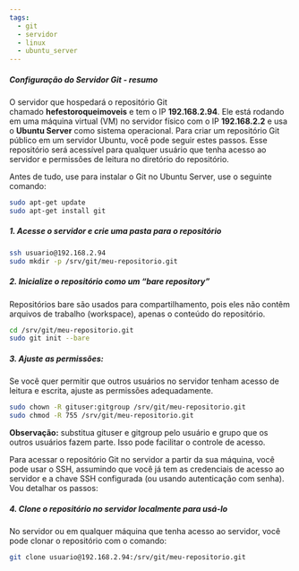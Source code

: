 ```yaml
---
tags:
  - git
  - servidor
  - linux
  - ubuntu_server
---
```

##### Configuração do Servidor Git - resumo
O servidor que hospedará o repositório Git chamado **hefestoroqueimoveis** e tem o IP **192.168.2.94**. Ele está rodando em uma máquina virtual (VM) no servidor físico com o IP **192.168.2.2** e usa o **Ubuntu Server** como sistema operacional. Para criar um repositório Git público em um servidor Ubuntu, você pode seguir estes passos. Esse repositório será acessível para qualquer usuário que tenha acesso ao servidor e permissões de leitura no diretório do repositório.

Antes de tudo, use para instalar o Git no Ubuntu Server, use o seguinte comando:
```bash
sudo apt-get update
sudo apt-get install git
```
##### 1. Acesse o servidor e crie uma pasta para o repositório
```bash
ssh usuario@192.168.2.94
sudo mkdir -p /srv/git/meu-repositorio.git
```
##### 2. Inicialize o repositório como um “bare repository”
Repositórios bare são usados para compartilhamento, pois eles não contêm arquivos de trabalho (workspace), apenas o conteúdo do repositório.
```bash
cd /srv/git/meu-repositorio.git
sudo git init --bare
```
##### 3. Ajuste as permissões:
Se você quer permitir que outros usuários no servidor tenham acesso de leitura e escrita, ajuste as permissões adequadamente.
```bash
sudo chown -R gituser:gitgroup /srv/git/meu-repositorio.git
sudo chmod -R 755 /srv/git/meu-repositorio.git
```
**Observação:** substitua gituser e gitgroup pelo usuário e grupo que os outros usuários fazem parte. Isso pode facilitar o controle de acesso.

Para acessar o repositório Git no servidor a partir da sua máquina, você pode usar o SSH, assumindo que você já tem as credenciais de acesso ao servidor e a chave SSH configurada (ou usando autenticação com senha). Vou detalhar os passos:
##### 4. Clone o repositório no servidor localmente para usá-lo
No servidor ou em qualquer máquina que tenha acesso ao servidor, você pode clonar o repositório com o comando:
```bash
git clone usuario@192.168.2.94:/srv/git/meu-repositorio.git
```